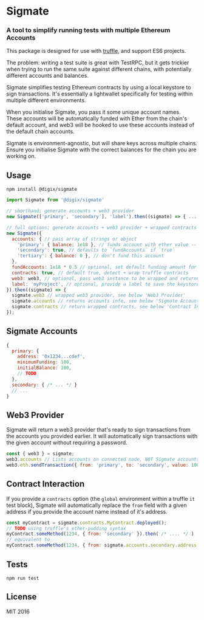 # Sigmate

### A tool to simplify running tests with multiple Ethereum Accounts

This package is designed for use with [truffle](https://github.com/ConsenSys/truffle), and support ES6 projects.

The problem: writing a test suite is great with TestRPC, but it gets trickier when trying to run the same suite against different chains, with potentially different accounts and balances.

Sigmate simplifies testing Ethereum contracts by using a local keystore to sign transactions. It's essentially a lightwallet specifically for testing within multiple different environments.

When you initialise Sigmate, you pass it some unique account names. These accounts will be automatically funded with Ether from the chain's default account, and web3 will be hooked to use these accounts instead of the default chain accounts.

Sigmate is environment-agnostic, but will share keys across multiple chains. Ensure you initialise Sigmate with the correct balances for the chain you are working on.

## Usage

`npm install @digix/sigmate`

```javascript
import Sigmate from '@digix/sigmate'

// shorthand; generate accounts + web3 provider
new Sigmate(['primary', 'secondary'], 'label').then((sigmate) => { ... }); // label is optional, namespaces to a given project

// full options; generate accounts + web3 provider + wrapped contracts (in truffle environment)
new Sigmate({
  accounts: { // pass array of strings or object
    'primary': { balance: 1e18 }, // funds account with ether value -- only if fundAccounts is set
    'secondary': true, // defaults to `fundAccounts` if `true`
    'tertiary': { balance: 0 }, // don't fund this account
  },
  fundAccounts: 1e18 * 0.5 // optional, set default funding amount for all accounts
  contracts: true, // default true, detect + wrap truffle contracts
  web3: web3, // optional, pass web3 instance to be wrapped and returned
  label: 'myProject', // optional, provide a label to save the keystore, will be re-used between instantiations
}).then((sigmate) => {  
  sigmate.web3 // wrapped web3 provider, see below 'Web3 Provider'
  sigmate.accounts // returns accounts info, see below 'Sigmate Accounts'
  sigmate.contracts // return wrapped contracts, see below 'Contract Interaction'
});
```

## Sigmate Accounts

```javascript
{
  primary: {
    address: '0x1234...cdef',
    minimumFunding: 100,
    initialBalance: 100,
    // TODO
  },
  secondary: { /* ... */ }
  // ...
}
```

## Web3 Provider

Sigmate will return a web3 provider that's ready to sign transactions from the accounts you provided earlier. It will automatically sign transactions with the given account without requiring a password.

```javascript
const { web3 } = sigmate;
web3.accounts // Lists accounts on connected node, NOT Sigmate accounts
web3.eth.sendTransaction({ from: 'primary', to: 'secondary', value: 10000000 });
```

## Contract Interaction

If you provide a `contracts` option (the `global` environment within a truffle `it` test block), Sigmate will automatically replace the `from` field with a given address if you provide the account name instead of it's address.

```javascript
const myContract = sigmate.contracts.MyContract.deployed();
// TODO using truffle's ether-pudding syntax
myContract.someMethod(1234, { from: 'secondary' }).then( /* .... */ )
// equivalent to
myContract.someMethod(1234, { from: sigmate.accounts.secondary.address }).then( /* .... */ )
```

## Tests

`npm run test`

## License

MIT 2016
